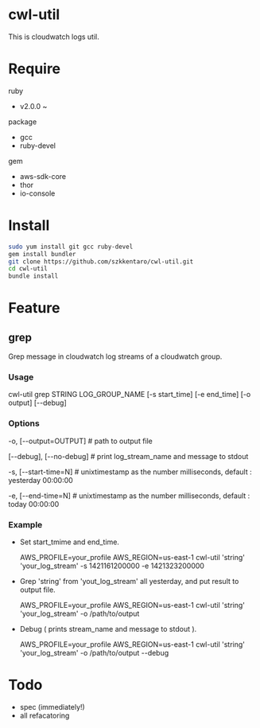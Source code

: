 cwl-util
====================

This is cloudwatch logs util.

# Require

ruby
- v2.0.0 ~

package

- gcc
- ruby-devel

gem

- aws-sdk-core
- thor
- io-console

# Install

```bash
sudo yum install git gcc ruby-devel
gem install bundler
git clone https://github.com/szkkentaro/cwl-util.git
cd cwl-util
bundle install
```

# Feature

## grep

Grep message in cloudwatch log streams of a cloudwatch group.

### Usage

  cwl-util grep STRING LOG_GROUP_NAME [-s start_time] [-e end_time] [-o output] [--debug]

### Options

-o, [--output=OUTPUT] # path to output file
  
[--debug], [--no-debug] # print log_stream_name and message to stdout
  
-s, [--start-time=N] # unixtimestamp as the number milliseconds, default : yesterday 00:00:00
  
-e, [--end-time=N] # unixtimestamp as the number milliseconds, default : today 00:00:00
  

### Example

* Set start_tmime and end_time.

  AWS_PROFILE=your_profile AWS_REGION=us-east-1 cwl-util 'string' 'your_log_stream' -s 1421161200000 -e 1421323200000

* Grep 'string' from 'yout_log_stream' all yesterday, and put result to output file.

  AWS_PROFILE=your_profile AWS_REGION=us-east-1 cwl-util 'string' 'your_log_stream' -o /path/to/output

* Debug ( prints stream_name and message to stdout ).

  AWS_PROFILE=your_profile AWS_REGION=us-east-1 cwl-util 'string' 'your_log_stream' -o /path/to/output --debug

# Todo

- spec (immediately!)
- all refacatoring

